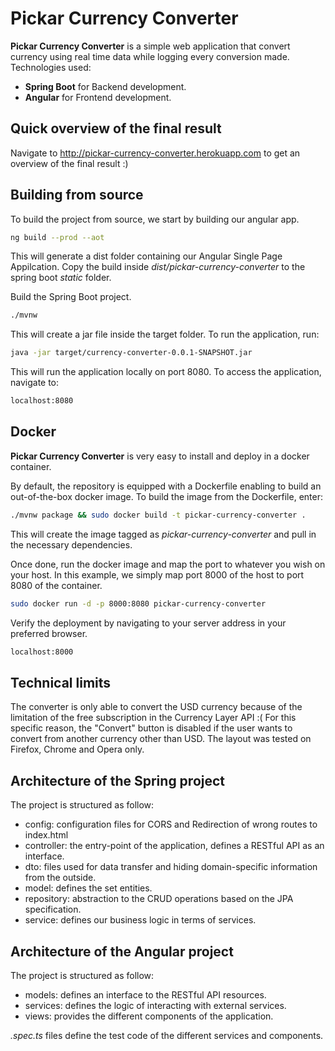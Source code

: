 ﻿
# Pickar Currency Converter

**Pickar Currency Converter** is a simple web application that convert currency using real time data while logging every conversion made. Technologies used:

  - **Spring Boot** for Backend development.
  - **Angular** for Frontend development.

## Quick overview of the final result

Navigate to http://pickar-currency-converter.herokuapp.com to get an overview of the final result :)


## Building from source
To build the project from source, we start by building our angular app.
```sh
ng build --prod --aot
```
This will generate a dist folder containing our Angular Single Page Appilcation.
Copy the build inside *dist/pickar-currency-converter* to the spring boot *static* folder.

Build the Spring Boot project.
```sh
./mvnw
```
This will create a jar file inside the target folder. To run the application, run:
```sh
java -jar target/currency-converter-0.0.1-SNAPSHOT.jar
```
This will run the application locally on port 8080. To access the application, navigate to:
```sh
localhost:8080
```

## Docker
**Pickar Currency Converter** is very easy to install and deploy in a docker container.

By default, the repository is equipped with a Dockerfile enabling to build an out-of-the-box docker image.
To build the image from the Dockerfile, enter:

```sh
./mvnw package && sudo docker build -t pickar-currency-converter .
```
This will create the image tagged as *pickar-currency-converter* and pull in the necessary dependencies.

Once done, run the docker image and map the port to whatever you wish on your host. In this example, we simply map port 8000 of the host to port 8080 of the container.

```sh
sudo docker run -d -p 8000:8080 pickar-currency-converter
```
Verify the deployment by navigating to your server address in your preferred browser.

```sh
localhost:8000
```

## Technical limits
The converter is only able to convert the USD currency because of the limitation of the free subscription in the Currency Layer API :(
For this specific reason, the "Convert" button is disabled if the user wants to convert from another currency other than USD.
The layout was tested on Firefox, Chrome and Opera only.

## Architecture of the Spring project
The project is structured as follow:
  - config: configuration files for CORS and Redirection of wrong routes to index.html
  - controller: the entry-point of the application, defines a RESTful API as an interface.
  - dto: files used for data transfer and hiding domain-specific information from the outside.
  - model: defines the set entities.
  - repository: abstraction to the CRUD operations based on the JPA specification.
  - service: defines our business logic in terms of services.

## Architecture of the Angular project
The project is structured as follow:
- models: defines an interface to the RESTful API resources.
- services: defines the logic of interacting with external services.
- views: provides the different components of the application.

*.spec.ts* files define the test code of the different services and components.
